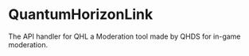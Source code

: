 # QuantumHorizonLink
The API handler for QHL a Moderation tool made by QHDS for in-game moderation.
